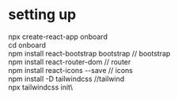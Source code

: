 # setting up
npx create-react-app onboard\
cd onboard\
npm install react-bootstrap bootstrap // bootstrap\
npm install react-router-dom // router\
npm install react-icons --save // icons\
npm install -D tailwindcss //tailwind\
npx tailwindcss init\
